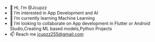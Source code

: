 - 👋 Hi, I’m @Jcupzz
- 👀 I’m interested in App Development and AI
- 🌱 I’m currently learning Machine Learning 
- 💞️ I’m looking to collaborate on App development in Flutter or Android Studio,Creating ML based models,Python Projects
- 📫 Reach me jcupzz255@gmail.com

<!---
Jcupzz/Jcupzz is a ✨ special ✨ repository because its `README.md` (this file) appears on your GitHub profile.
You can click the Preview link to take a look at your changes.
--->
